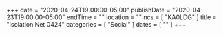 +++
date = "2020-04-24T19:00:00-05:00"
publishDate = "2020-04-23T19:00:00-05:00"
endTime = ""
location = ""
ncs = [ "KA0LDG" ]
title = "Isolation Net 0424"
categories = [ "Social" ]
dates = [ "" ]
+++
